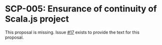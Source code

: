# SCP-005: Ensurance of continuity of Scala.js project

This proposal is missing. Issue
[#17](https://github.com/scalacenter/advisoryboard/issues/17) exists to provide
the text for this proposal.

